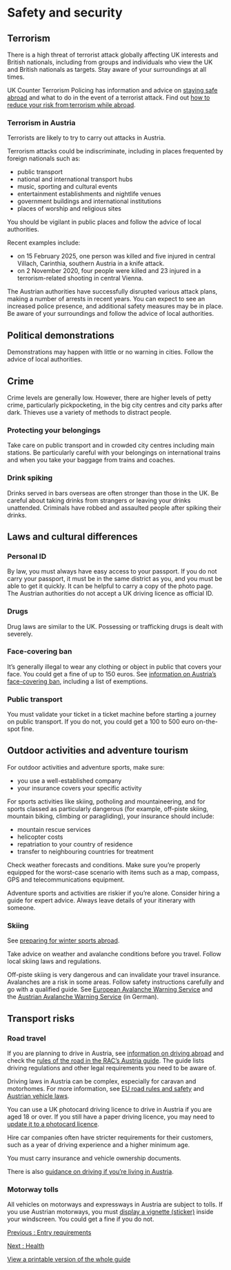 # Safety and security

## Terrorism

There is a high threat of terrorist attack globally affecting UK interests and British nationals, including from groups and individuals who view the UK and British nationals as targets. Stay aware of your surroundings at all times.

UK Counter Terrorism Policing has information and advice on [staying safe abroad](https://www.counterterrorism.police.uk/safetyadvice/) and what to do in the event of a terrorist attack. Find out [how to reduce your risk from terrorism while abroad](https://www.gov.uk/guidance/reduce-your-risk-from-terrorism-while-abroad).

### Terrorism in Austria

Terrorists are likely to try to carry out attacks in Austria.

Terrorism attacks could be indiscriminate, including in places frequented by foreign nationals such as:

* public transport
* national and international transport hubs
* music, sporting and cultural events
* entertainment establishments and nightlife venues
* government buildings and international institutions
* places of worship and religious sites

You should be vigilant in public places and follow the advice of local authorities.

Recent examples include:

* on 15 February 2025, one person was killed and five injured in central Villach, Carinthia, southern Austria in a knife attack.
* on 2 November 2020, four people were killed and 23 injured in a terrorism-related shooting in central Vienna.

The Austrian authorities have successfully disrupted various attack plans, making a number of arrests in recent years. You can expect to see an increased police presence, and additional safety measures may be in place. Be aware of your surroundings and follow the advice of local authorities.

## Political demonstrations

Demonstrations may happen with little or no warning in cities. Follow the advice of local authorities.

## Crime

Crime levels are generally low. However, there are higher levels of petty crime, particularly pickpocketing, in the big city centres and city parks after dark. Thieves use a variety of methods to distract people.

### Protecting your belongings

Take care on public transport and in crowded city centres including main stations. Be particularly careful with your belongings on international trains and when you take your baggage from trains and coaches.

### Drink spiking

Drinks served in bars overseas are often stronger than those in the UK. Be careful about taking drinks from strangers or leaving your drinks unattended. Criminals have robbed and assaulted people after spiking their drinks.

## Laws and cultural differences

### Personal ID

By law, you must always have easy access to your passport. If you do not carry your passport, it must be in the same district as you, and you must be able to get it quickly. It can be helpful to carry a copy of the photo page. The Austrian authorities do not accept a UK driving licence as official ID.

### Drugs

Drug laws are similar to the UK. Possessing or trafficking drugs is dealt with severely.

### Face-covering ban

It’s generally illegal to wear any clothing or object in public that covers your face. You could get a fine of up to 150 euros. See [information on Austria’s face-covering ban](https://www.oesterreich.gv.at/en/themen/leben_in_oesterreich/aufenthalt/Seite.120251.html), including a list of exemptions.

### Public transport

You must validate your ticket in a ticket machine before starting a journey on public transport. If you do not, you could get a 100 to 500 euro on-the-spot fine.

## Outdoor activities and adventure tourism

For outdoor activities and adventure sports, make sure:

* you use a well-established company
* your insurance covers your specific activity

For sports activities like skiing, potholing and mountaineering, and for sports classed as particularly dangerous (for example, off-piste skiing, mountain biking, climbing or paragliding), your insurance should include:

* mountain rescue services
* helicopter costs
* repatriation to your country of residence
* transfer to neighbouring countries for treatment

Check weather forecasts and conditions. Make sure you’re properly equipped for the worst-case scenario with items such as a map, compass, GPS and telecommunications equipment.

Adventure sports and activities are riskier if you’re alone. Consider hiring a guide for expert advice. Always leave details of your itinerary with someone.

### Skiing

See [preparing for winter sports abroad](https://www.gov.uk/guidance/winter-sports-stay-safe-on-the-slopes).

Take advice on weather and avalanche conditions before you travel. Follow local skiing laws and regulations.

Off-piste skiing is very dangerous and can invalidate your travel insurance. Avalanches are a risk in some areas. Follow safety instructions carefully and go with a qualified guide. See [European Avalanche Warning Service](https://www.avalanches.org/) and the [Austrian Avalanche Warning Service](http://www.lawine.at/) (in German).

## Transport risks

### Road travel

If you are planning to drive in Austria, see [information on driving abroad](https://www.gov.uk/driving-abroad) and check the [rules of the road in the RAC’s Austria guide](https://www.rac.co.uk/drive/travel/country/austria/). The guide lists driving regulations and other legal requirements you need to be aware of.

Driving laws in Austria can be complex, especially for caravan and motorhomes. For more information, see [EU road rules and safety](http://ec.europa.eu/transport/road_safety/going_abroad/index_en.htm) and [Austrian vehicle laws](https://www.oesterreich.gv.at/en/themen/freizeit_und_strassenverkehr/kfz/10.html).

You can use a UK photocard driving licence to drive in Austria if you are aged 18 or over. If you still have a paper driving licence, you may need to [update it to a photocard licence](https://www.gov.uk/exchange-paper-driving-licence).

Hire car companies often have stricter requirements for their customers, such as a year of driving experience and a higher minimum age.

You must carry insurance and vehicle ownership documents.

There is also [guidance on driving if you’re living in Austria](https://www.gov.uk/guidance/living-in-austria#driving-in-austria).

### Motorway tolls

All vehicles on motorways and expressways in Austria are subject to tolls. If you use Austrian motorways, you must [display a vignette (sticker)](https://www.austria.info/en/service-and-facts/getting-there-around/by-car/vignette) inside your windscreen. You could get a fine if you do not.

[Previous
:
Entry requirements](/foreign-travel-advice/austria/entry-requirements)

[Next
:
Health](/foreign-travel-advice/austria/health)

[View a printable version of the whole guide](/foreign-travel-advice/austria/print)